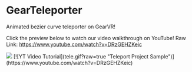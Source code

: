# GearTeleporter
Animated bezier curve teleporter on GearVR!

 Click the preview below to watch our video walkthrough on YouTube! Raw Link: https://www.youtube.com/watch?v=DRzGEHZKeic

<div style = "margin: auto">
<img src="tele.gif">
[![YT Video Tutorial](tele.gif?raw=true "Teleport Project Sample")](https://www.youtube.com/watch?v=DRzGEHZKeic)
</div>
